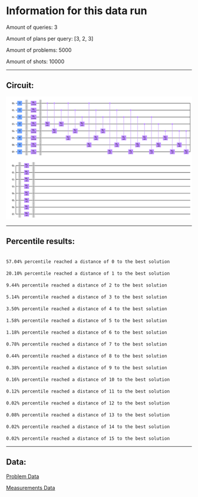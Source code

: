 # Information for this data run

Amount of queries: 3

Amount of plans per query: [3, 2, 3]

Amount of problems: 5000

Amount of shots: 10000

<hr>

## Circuit:

![Circuit](circuit.png)

<hr>

## Percentile results:

```

57.04% percentile reached a distance of 0 to the best solution

20.10% percentile reached a distance of 1 to the best solution

9.44% percentile reached a distance of 2 to the best solution

5.14% percentile reached a distance of 3 to the best solution

3.50% percentile reached a distance of 4 to the best solution

1.58% percentile reached a distance of 5 to the best solution

1.18% percentile reached a distance of 6 to the best solution

0.78% percentile reached a distance of 7 to the best solution

0.44% percentile reached a distance of 8 to the best solution

0.38% percentile reached a distance of 9 to the best solution

0.16% percentile reached a distance of 10 to the best solution

0.12% percentile reached a distance of 11 to the best solution

0.02% percentile reached a distance of 12 to the best solution

0.08% percentile reached a distance of 13 to the best solution

0.02% percentile reached a distance of 14 to the best solution

0.02% percentile reached a distance of 15 to the best solution

```

<hr>

## Data:

[Problem Data](problems.csv)

[Measurements Data](measurements.csv)

